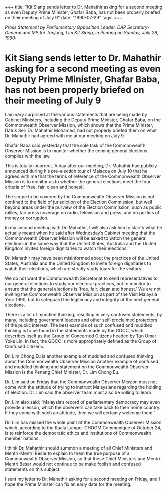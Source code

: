 +++ 
title: "Kit Siang sends letter to Dr. Mahathir asking for a second meeting as even Deputy Prime Minister, Ghafar Baba, has not been properly briefed on their meeting of July 9"
date: "1990-07-29"
tags:
+++

_Press Statement by Parliamentary Opposition Leader, DAP Secretary-General and MP for Tanjung, Lim Kit Siang, in Penang on Sunday, July 29, 1990:_

# Kit Siang sends letter to Dr. Mahathir asking for a second meeting as even Deputy Prime Minister, Ghafar Baba, has not been properly briefed on their meeting of July 9

I am very surprised at the various statements that are being made by Cabinet Ministers, including the Deputy Prime Minister, Ghafar Baba, on the Commonwealth Observer Mission, which shows that the Prime Minister, Datuk Seri Dr. Mahathir Mohamed, had not properly briefed them on what Dr. Mahathir had agreed with me at our meeting on July 9.</u>

Ghafar Baba said yesterday that the sole task of the Commonwealth Observer Mission is to monitor whether the coming general elections complies with the law. 

This is totally incorrect. A day after our meeting, Dr. Mahathir had publicly announced during his pre-election tour of Malacca on July 10 that he agreed with me that the terms of reference of the Commonwealth Observer Mission is to monitor as to whether the general elections meet the four criteria of ‘free, fair, clean and honest’.

The scope to be covered by the Commonwealth Observer Mission is not confined to the field of jurisdiction of the Election Commission, but well beyond areas under the purview of the Election Commission, such as public rallies, fair press coverage on radio, television and press, and no politics of money or corruption.

In my second meeting with Dr. Mahathir, I will also ask him to clarify what he actually meant when he said after Wednesday’s Cabinet meeting that the Commonwealth Observer Mission will be asked to watch the general elections in the same way that the United States, Australia and the United Kingdom invited foreign dignitaries to watch their elections. 

Dr. Mahathir may have been misinformed about the practices of the United States, Australia and the United Kingdom to invite foreign dignitaries to watch their elections, which are strictly study tours for the visitors. 

We do not want the Commonwealth Secretariat to send representatives to our general elections to study our electoral practices, but to monitor to ensure that the general elections is ‘free, fair, clean and honest.’ We are not inviting the Commonwealth Observer Mission as part of the Visit Malaysia Year 1990, but to safeguard the legitimacy and integrity of the next general elections. 

There is a lot of muddled thinking, resulting in very confused statements, by many, including government leaders and other self-proclaimed protectors of the public interest. The best example of such confused and muddled thinking is to be found in the statements made by the GOCC, which describes itself as the Group of Concerned Citizens headed by Tun Omar Yoke Lin. In fact, the GOCC is more appropriately defined as the Group of Confused Citizens. 

Dr. Lim Chong Eu is another example of muddled and confused thinking about the Commonwealth Observer Mission
Another example of confused and muddled thinking and statement on the Commonwealth Observer Mission is the Penang Chief Minister, Dr. Lim Chong Eu. 

Dr. Lim said on Friday that the Commonwealth Observer Mission must not come with the attitude of trying to instruct Malaysians regarding the holding of election. Dr. Lim said the observer team must also be willing to learn. 

Dr. Lim also said: “Malaysia’s record of parliamentary democracy may even provide a lesson, which the observers can take back to their home country. If they come with such an attitude, then we will certainly welcome them.”

Dr. Lim has missed the whole point of the Commonwealth Observer Mission which, according to the Kuala Lumpur CHOGM Communique of October 24, is to reinforce the democratic ethics and institutions of Commonwealth member nations. 

I think Dr. Mahathir should summon a meeting of all Chief Ministers and Mentri-Mentri Besar to explain to them the true purpose of a Commonwealth Observer Mission, so that these Chief Ministers and Mentri-Mentri Besar would not continue to be make foolish and confused statements on this subject. 

I sent my letter to Dr. Mahathir asking for a second meeting on Friday, and I hope the Prime Minister can fix an early date for the meeting. 
 
